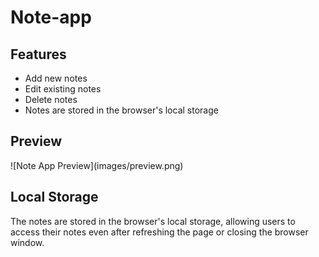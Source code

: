 # Note-app
<h2> Features </h2>
<ul>
  <li> Add new notes</li>
  <li> Edit existing notes</li>
  <li> Delete notes</li>
  <li>Notes are stored in the browser's local storage</li>
</ul>


<h2> Preview</h2>
![Note App Preview](images/preview.png)

<h2> Local Storage </h2>
<p> The notes are stored in the browser's local storage, allowing users to access their notes even after refreshing the page or closing the browser window.</p>




